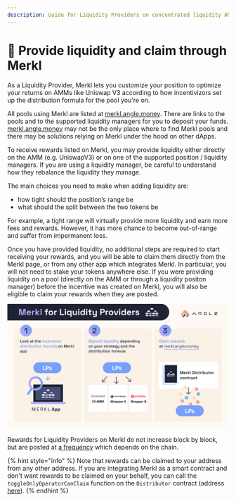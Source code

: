 ```yaml
---
description: Guide for Liquidity Providers on concentrated liquidity AMMs to enjoy Merkl
---
```


# 🌊 Provide liquidity and claim through Merkl

As a Liquidity Provider, Merkl lets you customize your position to optimize your returns on AMMs like Uniswap V3 according to how incentivizors set up the distribution formula for the pool you're on.

All pools using Merkl are listed at [merkl.angle.money](https://merkl.angle.money). There are links to the pools and to the supported liquidity managers for you to deposit your funds. [merkl.angle.money](https://merkl.angle.money) may not be the only place where to find Merkl pools and there may be solutions relying on Merkl under the hood on other dApps.

To receive rewards listed on Merkl, you may provide liquidity either directly on the AMM (e.g. UniswapV3) or on one of the supported position / liquidity managers. If you are using a liquidity manager, be careful to understand how they rebalance the liquidity they manage.

The main choices you need to make when adding liquidity are:

- how tight should the position’s range be
- what should the split between the two tokens be

For example, a tight range will virtually provide more liquidity and earn more fees and rewards. However, it has more chance to become out-of-range and suffer from impermanent loss.

Once you have provided liquidity, no additional steps are required to start receiving your rewards, and you will be able to claim them directly from the Merkl page, or from any other app which integrates Merkl. In particular, you will not need to stake your tokens anywhere else.
If you were providing liquidity on a pool (directly on the AMM or through a liquidity positon manager) before the incentive was created on Merkl, you will also be eligible to claim your rewards when they are posted.

![Merkl Script](/.gitbook/assets/docs-merkl-for-lps.png)

Rewards for Liquidity Providers on Merkl do not increase block by block, but are posted at [a frequency](./helpers.md#🔗-live-amms-and-chains) which depends on the chain.

{% hint style="info" %}
Note that rewards can be claimed to your address from any other address. If you are integrating Merkl as a smart contract and don't want rewards to be claimed on your behalf, you can call the `toggleOnlyOperatorCanClaim` function on the `Distributor` contract (address [here](./helpers.md#🧑‍💻-smart-contracts)).
{% endhint %}
